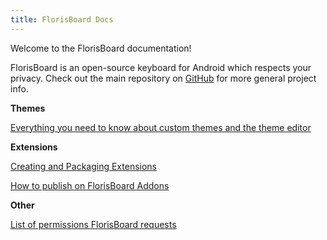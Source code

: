 ```yaml
---
title: FlorisBoard Docs
---
```


Welcome to the FlorisBoard documentation!

FlorisBoard is an open-source keyboard for Android which respects your privacy. Check out the main repository
on [GitHub](https://github.com/florisboard/florisboard) for more general project info.

**Themes**

[Everything you need to know about custom themes and the theme editor](themes/Index.md)

**Extensions**

<!--TODO: Move to a subfolder-->

[Creating and Packaging Extensions](Extensions.md)

[How to publish on FlorisBoard Addons](Publishing.md)

**Other**

[List of permissions FlorisBoard requests](Permissions.md)
